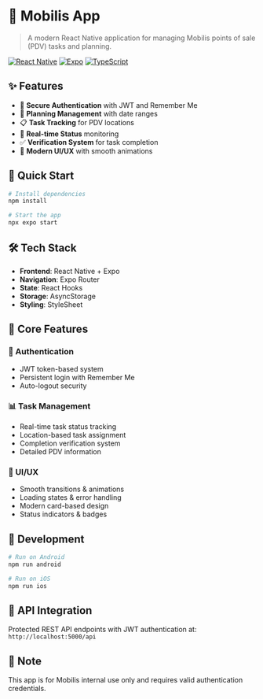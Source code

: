 # 📱 Mobilis App

> A modern React Native application for managing Mobilis points of sale (PDV) tasks and planning.

[![React Native](https://img.shields.io/badge/React_Native-0.79-blue.svg)](https://reactnative.dev/)
[![Expo](https://img.shields.io/badge/Expo-53.0-black.svg)](https://expo.dev/)
[![TypeScript](https://img.shields.io/badge/TypeScript-5.8-blue.svg)](https://www.typescriptlang.org/)

## ✨ Features

- 🔐 **Secure Authentication** with JWT and Remember Me
- 📅 **Planning Management** with date ranges
- 📋 **Task Tracking** for PDV locations
- 🔄 **Real-time Status** monitoring
- ✅ **Verification System** for task completion
- 🎨 **Modern UI/UX** with smooth animations

## 🚀 Quick Start

```bash
# Install dependencies
npm install

# Start the app
npx expo start
```

## 🛠️ Tech Stack

- **Frontend**: React Native + Expo
- **Navigation**: Expo Router
- **State**: React Hooks
- **Storage**: AsyncStorage
- **Styling**: StyleSheet

## 📱 Core Features

### 🔑 Authentication
- JWT token-based system
- Persistent login with Remember Me
- Auto-logout security

### 📊 Task Management
- Real-time task status tracking
- Location-based task assignment
- Completion verification system
- Detailed PDV information

### 💫 UI/UX
- Smooth transitions & animations
- Loading states & error handling
- Modern card-based design
- Status indicators & badges

## 🔧 Development

```bash
# Run on Android
npm run android

# Run on iOS
npm run ios

```

## 📝 API Integration

Protected REST API endpoints with JWT authentication at:
`http://localhost:5000/api`

## 📖 Note

This app is for Mobilis internal use only and requires valid authentication credentials.

